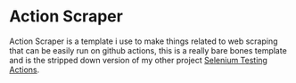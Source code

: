 # Action Scraper
Action Scraper is a template i use to make things related to web scraping that can be easily run on github actions, this is a really bare bones template and is the stripped down version of my other project [Selenium Testing Actions](https://github.com/notcooler/selenium-testing-actions).
